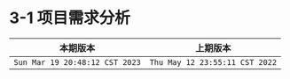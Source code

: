 # 3-1 项目需求分析

|本期版本| 上期版本
|:---:|:---:
`Sun Mar 19 20:48:12 CST 2023` | `Thu May 12 23:55:11 CST 2022`
